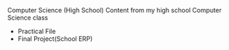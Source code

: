 Computer Science (High School)
Content from my high school Computer Science class
- Practical File
- Final Project(School ERP)
